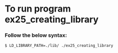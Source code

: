 # To run program ex25_creating_library
### Follow the below syntax:
`$ LD_LIBRARY_PATH=./lib/ ./ex25_creating_library`

